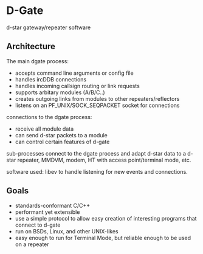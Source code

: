 # D-Gate
d-star gateway/repeater software

## Architecture

The main dgate process:
 - accepts command line arguments or config file
 - handles ircDDB connections
 - handles incoming callsign routing or link requests
 - supports arbitary modules (A/B/C..)
 - creates outgoing links from modules to other repeaters/reflectors
 - listens on an PF_UNIX/SOCK_SEQPACKET socket for connections

connections to the dgate process:
 - receive all module data
 - can send d-star packets to a module
 - can control certain features of d-gate

sub-processes connect to the dgate process and adapt d-star data to a
d-star repeater, MMDVM, modem, HT with access point/terminal mode, etc.

software used: libev to handle listening for new events and connections.

## Goals
 - standards-conformant C/C++
 - performant yet extensible
 - use a simple protocol to allow easy creation of interesting programs
   that connect to d-gate
 - run on BSDs, Linux, and other UNIX-likes
 - easy enough to run for Terminal Mode, but reliable enough to be used
   on a repeater

